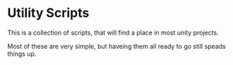 # Utility Scripts

This is a collection of scripts, that will find a place in most unity projects.

Most of these are very simple, but haveing them all ready to go still speads things up.
